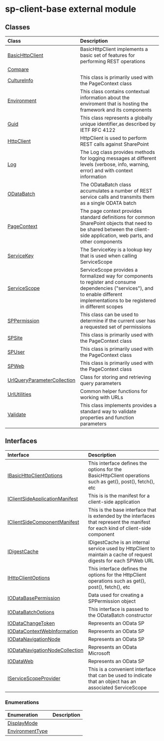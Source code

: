 # sp-client-base external module



## Classes

| Class	   |  Description |
|:-------------|:---------------|
| [BasicHttpClient](./sp-client-base/basichttpclient.md)     | BasicHttpClient implements a basic set of features for performing REST operations |
| [Compare](./sp-client-base/compare.md)     |  |
| [CultureInfo](./sp-client-base/cultureinfo.md)     | This class is primarily used with the PageContext class |
| [Environment](./sp-client-base/environment.md)     | This class contains contextual information about the enviroment that is hosting the framework and  its components |
| [Guid](./sp-client-base/guid.md)     | This class represents a globally unique identifier,as described by  IETF RFC 4122 |
| [HttpClient](./sp-client-base/httpclient.md)     | HttpClient is used to perform REST calls against SharePoint |
| [Log](./sp-client-base/log.md)     | The Log class provides methods for logging messages at different levels (verbose,  info, warning, error) and with context information |
| [ODataBatch](./sp-client-base/odatabatch.md)     | The ODataBatch class accumulates a number of REST service calls and  transmits them as a single ODATA batch |
| [PageContext](./sp-client-base/pagecontext.md)     | The page context provides standard definitions for common SharePoint objects  that need to be shared between the client-side application, web parts, and other  components |
| [ServiceKey](./sp-client-base/servicekey.md)     | The ServiceKey is a lookup key that is used when calling ServiceScope |
| [ServiceScope](./sp-client-base/servicescope.md)     | ServiceScope provides a formalized way for components to register and consume dependencies  ("services"), and to enable different implementations to be registered in different scopes |
| [SPPermission](./sp-client-base/sppermission.md)     | This class can be used to determine if the current user has a requested set of permissions |
| [SPSite](./sp-client-base/spsite.md)     | This class is primarily used with the PageContext class |
| [SPUser](./sp-client-base/spuser.md)     | This class is primarily used with the PageContext class |
| [SPWeb](./sp-client-base/spweb.md)     | This class is primarily used with the PageContext class |
| [UrlQueryParameterCollection](./sp-client-base/urlqueryparametercollection.md)     | Class for storing and retrieving query parameters |
| [UrlUtilities](./sp-client-base/urlutilities.md)     | Common helper functions for working with URLs |
| [Validate](./sp-client-base/validate.md)     | This class implements provides a standard way to validate properties and function parameters |



## Interfaces

| Interface	   |  Description |
|:-------------|:---------------|
| [IBasicHttpClientOptions](./sp-client-base/ibasichttpclientoptions.md)   | This interface defines the options for the BasicHttpClient operations such as  get(), post(), fetch(), etc  |
| [IClientSideApplicationManifest](./sp-client-base/iclientsideapplicationmanifest.md)   | This is is the manifest for a client-side application  |
| [IClientSideComponentManifest](./sp-client-base/iclientsidecomponentmanifest.md)   | This is the base interface that is extended by the interfaces  that represent the manifest for each kind of client-side component  |
| [IDigestCache](./sp-client-base/idigestcache.md)   | IDigestCache is an internal service used by HttpClient to maintain a cache of request digests  for each SPWeb URL  |
| [IHttpClientOptions](./sp-client-base/ihttpclientoptions.md)   | This interface defines the options for the HttpClient operations such as  get(), post(), fetch(), etc  |
| [IODataBasePermission](./sp-client-base/iodatabasepermission.md)   | Data used for creating a SPPermission object  |
| [IODataBatchOptions](./sp-client-base/iodatabatchoptions.md)   | This interface is passed to the ODataBatch constructor  |
| [IODataChangeToken](./sp-client-base/iodatachangetoken.md)   | Represents an OData SP  |
| [IODataContextWebInformation](./sp-client-base/iodatacontextwebinformation.md)   | Represents an OData SP  |
| [IODataNavigationNode](./sp-client-base/iodatanavigationnode.md)   | Represents an OData SP  |
| [IODataNavigationNodeCollection](./sp-client-base/iodatanavigationnodecollection.md)   | Represents an OData Microsoft  |
| [IODataWeb](./sp-client-base/iodataweb.md)   | Represents an OData SP  |
| [IServiceScopeProvider](./sp-client-base/iservicescopeprovider.md)   | This is a convenient interface that can be used to indicate that an object  has an associated ServiceScope  |



### Enumerations

| Enumeration	   | Description|
|:-----------|:------------|
|[DisplayMode](./sp-client-base/displaymode.md)    |  |
|[EnvironmentType](./sp-client-base/environmenttype.md)    |  |




